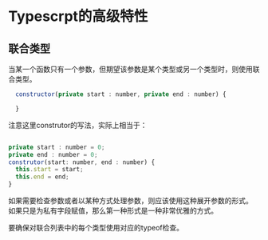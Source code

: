 # Typescrpt的高级特性

## 联合类型

当某一个函数只有一个参数，但期望该参数是某个类型或另一个类型时，则使用联合类型。

```javascript
  constructor(private start : number, private end : number) {

  }
```
注意这里construtor的写法，实际上相当于：
```javascript

private start : number = 0;
private end : number = 0;
construtor(start: number, end : number) {
  this.start = start;
  this.end = end;
}
```
如果需要检查参数或者以某种方式处理参数，则应该使用这种展开参数的形式。
如果只是为私有字段赋值，那么第一种形式是一种非常优雅的方式。

要确保对联合列表中的每个类型使用对应的typeof检查。
